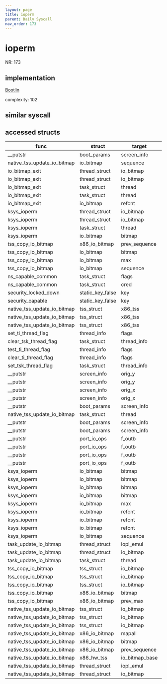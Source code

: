 ```yaml
---
layout: page
title: ioperm
parent: Daily Syscall
nav_order: 173
---
```

        

# ioperm
NR: 173

## implementation
[Bootlin](https://elixir.bootlin.com/linux/v6.14.7/source/arch/x86/kernel/ioport.c#L152)

complexity: 102


## similar syscall


## accessed structs

|func|struct|target|location|has_read|has_write|
|--|--|--|--|--|--|
|__putstr|boot_params|screen_info|https://elixir.bootlin.com/linux/v6.14.7/source/arch/x86/boot/compressed/misc.c#L158|true|true|
|native_tss_update_io_bitmap|io_bitmap|sequence|https://elixir.bootlin.com/linux/v6.14.7/source/arch/x86/kernel/process.c#L476|true|true|
|io_bitmap_exit|thread_struct|io_bitmap|https://elixir.bootlin.com/linux/v6.14.7/source/arch/x86/kernel/ioport.c#L56|false|false|
|io_bitmap_exit|thread_struct|io_bitmap|https://elixir.bootlin.com/linux/v6.14.7/source/arch/x86/kernel/ioport.c#L54|true|true|
|io_bitmap_exit|task_struct|thread|https://elixir.bootlin.com/linux/v6.14.7/source/arch/x86/kernel/ioport.c#L54|true|true|
|io_bitmap_exit|task_struct|thread|https://elixir.bootlin.com/linux/v6.14.7/source/arch/x86/kernel/ioport.c#L56|true|true|
|io_bitmap_exit|io_bitmap|refcnt|https://elixir.bootlin.com/linux/v6.14.7/source/arch/x86/kernel/ioport.c#L58|false|false|
|ksys_ioperm|thread_struct|io_bitmap|https://elixir.bootlin.com/linux/v6.14.7/source/arch/x86/kernel/ioport.c#L113|false|false|
|ksys_ioperm|thread_struct|io_bitmap|https://elixir.bootlin.com/linux/v6.14.7/source/arch/x86/kernel/ioport.c#L82|true|true|
|ksys_ioperm|task_struct|thread|https://elixir.bootlin.com/linux/v6.14.7/source/arch/x86/kernel/ioport.c#L67|false|false|
|ksys_ioperm|io_bitmap|bitmap|https://elixir.bootlin.com/linux/v6.14.7/source/arch/x86/kernel/ioport.c#L91|false|false|
|tss_copy_io_bitmap|x86_io_bitmap|prev_sequence|https://elixir.bootlin.com/linux/v6.14.7/source/arch/x86/kernel/process.c#L450|false|false|
|tss_copy_io_bitmap|io_bitmap|bitmap|https://elixir.bootlin.com/linux/v6.14.7/source/arch/x86/kernel/process.c#L442|false|false|
|tss_copy_io_bitmap|io_bitmap|max|https://elixir.bootlin.com/linux/v6.14.7/source/arch/x86/kernel/process.c#L449|true|true|
|tss_copy_io_bitmap|io_bitmap|sequence|https://elixir.bootlin.com/linux/v6.14.7/source/arch/x86/kernel/process.c#L450|true|true|
|ns_capable_common|task_struct|flags|https://elixir.bootlin.com/linux/v6.14.7/source/kernel/capability.c#L360|true|true|
|ns_capable_common|task_struct|cred|https://elixir.bootlin.com/linux/v6.14.7/source/kernel/capability.c#L358|true|true|
|security_locked_down|static_key_false|key|https://elixir.bootlin.com/linux/v6.14.7/source/security/security.c#L5800|false|false|
|security_capable|static_key_false|key|https://elixir.bootlin.com/linux/v6.14.7/source/security/security.c#L1142|false|false|
|native_tss_update_io_bitmap|tss_struct|x86_tss|https://elixir.bootlin.com/linux/v6.14.7/source/arch/x86/kernel/process.c#L460|true|true|
|native_tss_update_io_bitmap|tss_struct|x86_tss|https://elixir.bootlin.com/linux/v6.14.7/source/arch/x86/kernel/process.c#L468|true|true|
|native_tss_update_io_bitmap|tss_struct|x86_tss|https://elixir.bootlin.com/linux/v6.14.7/source/arch/x86/kernel/process.c#L480|true|true|
|set_ti_thread_flag|thread_info|flags|https://elixir.bootlin.com/linux/v6.14.7/source/include/linux/thread_info.h#L97|false|false|
|clear_tsk_thread_flag|task_struct|thread_info|https://elixir.bootlin.com/linux/v6.14.7/source/include/linux/sched.h#L2021|false|false|
|test_ti_thread_flag|thread_info|flags|https://elixir.bootlin.com/linux/v6.14.7/source/include/linux/thread_info.h#L126|false|false|
|clear_ti_thread_flag|thread_info|flags|https://elixir.bootlin.com/linux/v6.14.7/source/include/linux/thread_info.h#L102|false|false|
|set_tsk_thread_flag|task_struct|thread_info|https://elixir.bootlin.com/linux/v6.14.7/source/include/linux/sched.h#L2016|false|false|
|__putstr|screen_info|orig_y|https://elixir.bootlin.com/linux/v6.14.7/source/arch/x86/boot/compressed/misc.c#L137|true|true|
|__putstr|screen_info|orig_y|https://elixir.bootlin.com/linux/v6.14.7/source/arch/x86/boot/compressed/misc.c#L159|false|false|
|__putstr|screen_info|orig_x|https://elixir.bootlin.com/linux/v6.14.7/source/arch/x86/boot/compressed/misc.c#L136|true|true|
|__putstr|screen_info|orig_x|https://elixir.bootlin.com/linux/v6.14.7/source/arch/x86/boot/compressed/misc.c#L158|false|false|
|__putstr|boot_params|screen_info|https://elixir.bootlin.com/linux/v6.14.7/source/arch/x86/boot/compressed/misc.c#L159|true|true|
|native_tss_update_io_bitmap|task_struct|thread|https://elixir.bootlin.com/linux/v6.14.7/source/arch/x86/kernel/process.c#L459|false|false|
|__putstr|boot_params|screen_info|https://elixir.bootlin.com/linux/v6.14.7/source/arch/x86/boot/compressed/misc.c#L137|true|true|
|__putstr|boot_params|screen_info|https://elixir.bootlin.com/linux/v6.14.7/source/arch/x86/boot/compressed/misc.c#L136|true|true|
|__putstr|port_io_ops|f_outb|https://elixir.bootlin.com/linux/v6.14.7/source/arch/x86/boot/compressed/misc.c#L165|true|true|
|__putstr|port_io_ops|f_outb|https://elixir.bootlin.com/linux/v6.14.7/source/arch/x86/boot/compressed/misc.c#L164|true|true|
|__putstr|port_io_ops|f_outb|https://elixir.bootlin.com/linux/v6.14.7/source/arch/x86/boot/compressed/misc.c#L163|true|true|
|__putstr|port_io_ops|f_outb|https://elixir.bootlin.com/linux/v6.14.7/source/arch/x86/boot/compressed/misc.c#L162|true|true|
|ksys_ioperm|io_bitmap|bitmap|https://elixir.bootlin.com/linux/v6.14.7/source/arch/x86/kernel/ioport.c#L122|false|false|
|ksys_ioperm|io_bitmap|bitmap|https://elixir.bootlin.com/linux/v6.14.7/source/arch/x86/kernel/ioport.c#L124|false|false|
|ksys_ioperm|io_bitmap|bitmap|https://elixir.bootlin.com/linux/v6.14.7/source/arch/x86/kernel/ioport.c#L132|false|false|
|ksys_ioperm|io_bitmap|bitmap|https://elixir.bootlin.com/linux/v6.14.7/source/arch/x86/kernel/ioport.c#L91|true|true|
|ksys_ioperm|io_bitmap|max|https://elixir.bootlin.com/linux/v6.14.7/source/arch/x86/kernel/ioport.c#L141|false|false|
|ksys_ioperm|io_bitmap|refcnt|https://elixir.bootlin.com/linux/v6.14.7/source/arch/x86/kernel/ioport.c#L92|false|false|
|ksys_ioperm|io_bitmap|refcnt|https://elixir.bootlin.com/linux/v6.14.7/source/arch/x86/kernel/ioport.c#L100|false|false|
|ksys_ioperm|io_bitmap|refcnt|https://elixir.bootlin.com/linux/v6.14.7/source/arch/x86/kernel/ioport.c#L104|false|false|
|ksys_ioperm|io_bitmap|sequence|https://elixir.bootlin.com/linux/v6.14.7/source/arch/x86/kernel/ioport.c#L147|false|false|
|task_update_io_bitmap|thread_struct|iopl_emul|https://elixir.bootlin.com/linux/v6.14.7/source/arch/x86/kernel/ioport.c#L40|true|true|
|task_update_io_bitmap|thread_struct|io_bitmap|https://elixir.bootlin.com/linux/v6.14.7/source/arch/x86/kernel/ioport.c#L40|true|true|
|task_update_io_bitmap|task_struct|thread|https://elixir.bootlin.com/linux/v6.14.7/source/arch/x86/kernel/ioport.c#L38|false|false|
|tss_copy_io_bitmap|tss_struct|io_bitmap|https://elixir.bootlin.com/linux/v6.14.7/source/arch/x86/kernel/process.c#L442|true|true|
|tss_copy_io_bitmap|tss_struct|io_bitmap|https://elixir.bootlin.com/linux/v6.14.7/source/arch/x86/kernel/process.c#L449|true|true|
|tss_copy_io_bitmap|tss_struct|io_bitmap|https://elixir.bootlin.com/linux/v6.14.7/source/arch/x86/kernel/process.c#L450|true|true|
|tss_copy_io_bitmap|x86_io_bitmap|bitmap|https://elixir.bootlin.com/linux/v6.14.7/source/arch/x86/kernel/process.c#L442|false|false|
|tss_copy_io_bitmap|x86_io_bitmap|prev_max|https://elixir.bootlin.com/linux/v6.14.7/source/arch/x86/kernel/process.c#L449|false|false|
|native_tss_update_io_bitmap|tss_struct|io_bitmap|https://elixir.bootlin.com/linux/v6.14.7/source/arch/x86/kernel/process.c#L468|true|true|
|native_tss_update_io_bitmap|tss_struct|io_bitmap|https://elixir.bootlin.com/linux/v6.14.7/source/arch/x86/kernel/process.c#L476|true|true|
|native_tss_update_io_bitmap|tss_struct|io_bitmap|https://elixir.bootlin.com/linux/v6.14.7/source/arch/x86/kernel/process.c#L480|true|true|
|native_tss_update_io_bitmap|x86_io_bitmap|mapall|https://elixir.bootlin.com/linux/v6.14.7/source/arch/x86/kernel/process.c#L468|true|true|
|native_tss_update_io_bitmap|x86_io_bitmap|bitmap|https://elixir.bootlin.com/linux/v6.14.7/source/arch/x86/kernel/process.c#L480|true|true|
|native_tss_update_io_bitmap|x86_io_bitmap|prev_sequence|https://elixir.bootlin.com/linux/v6.14.7/source/arch/x86/kernel/process.c#L476|true|true|
|native_tss_update_io_bitmap|x86_hw_tss|io_bitmap_base|https://elixir.bootlin.com/linux/v6.14.7/source/arch/x86/kernel/process.c#L460|false|false|
|native_tss_update_io_bitmap|thread_struct|iopl_emul|https://elixir.bootlin.com/linux/v6.14.7/source/arch/x86/kernel/process.c#L467|true|true|
|native_tss_update_io_bitmap|thread_struct|io_bitmap|https://elixir.bootlin.com/linux/v6.14.7/source/arch/x86/kernel/process.c#L470|true|true|
